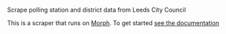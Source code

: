 Scrape polling station and district data from Leeds City Council

This is a scraper that runs on [Morph](https://morph.io). To get started [see the documentation](https://morph.io/documentation)
